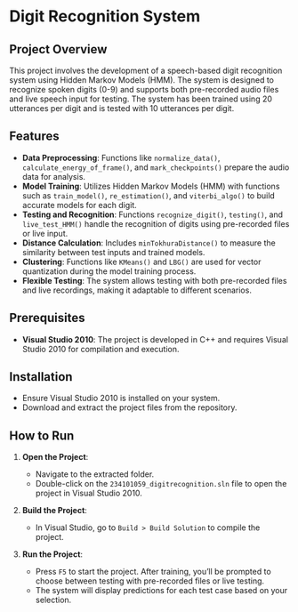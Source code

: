 # Digit Recognition System

## Project Overview

This project involves the development of a speech-based digit recognition system using Hidden Markov Models (HMM). The system is designed to recognize spoken digits (0-9) and supports both pre-recorded audio files and live speech input for testing. The system has been trained using 20 utterances per digit and is tested with 10 utterances per digit.

## Features

- **Data Preprocessing**: Functions like `normalize_data()`, `calculate_energy_of_frame()`, and `mark_checkpoints()` prepare the audio data for analysis.
- **Model Training**: Utilizes Hidden Markov Models (HMM) with functions such as `train_model()`, `re_estimation()`, and `viterbi_algo()` to build accurate models for each digit.
- **Testing and Recognition**: Functions `recognize_digit()`, `testing()`, and `live_test_HMM()` handle the recognition of digits using pre-recorded files or live input.
- **Distance Calculation**: Includes `minTokhuraDistance()` to measure the similarity between test inputs and trained models.
- **Clustering**: Functions like `KMeans()` and `LBG()` are used for vector quantization during the model training process.
- **Flexible Testing**: The system allows testing with both pre-recorded files and live recordings, making it adaptable to different scenarios.

## Prerequisites

- **Visual Studio 2010**: The project is developed in C++ and requires Visual Studio 2010 for compilation and execution.

## Installation
- Ensure Visual Studio 2010 is installed on your system.
- Download and extract the project files from the repository.

## How to Run
1. **Open the Project**:
   - Navigate to the extracted folder.
   - Double-click on the `234101059_digitrecognition.sln` file to open the project in Visual Studio 2010.

2. **Build the Project**:
   - In Visual Studio, go to `Build > Build Solution` to compile the project.

3. **Run the Project**:
   - Press `F5` to start the project. After training, you’ll be prompted to choose between testing with pre-recorded files or live testing.
   - The system will display predictions for each test case based on your selection.